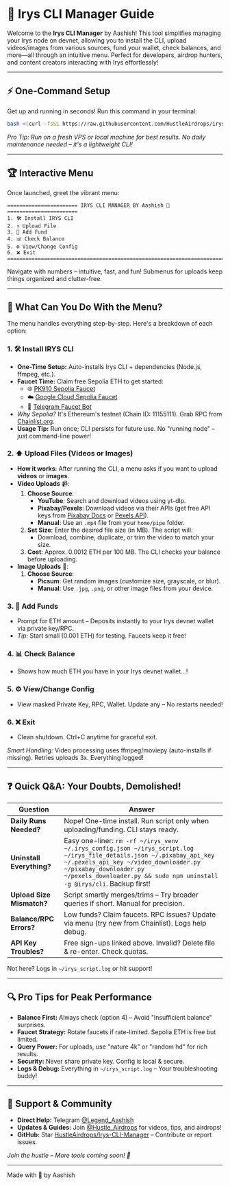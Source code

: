 # 🚀 Irys CLI Manager Guide

Welcome to the **Irys CLI Manager** by Aashish! This tool simplifies managing your Irys node on devnet, allowing you to install the CLI, upload videos/images from various sources, fund your wallet, check balances, and more—all through an intuitive menu. Perfect for developers, airdrop hunters, and content creators interacting with Irys effortlessly!

---

## ⚡ One-Command Setup

Get up and running in seconds! Run this command in your terminal:

```bash
bash <(curl -fsSL https://raw.githubusercontent.com/HustleAirdrops/irys-cli-node-one-command/main/menu.sh)
```  
*Pro Tip: Run on a fresh VPS or local machine for best results. No daily maintenance needed – it's a lightweight CLI!*

---

## 🏆 Interactive Menu

Once launched, greet the vibrant menu:  
```
======================= IRYS CLI MANAGER BY Aashish 💖 =======================
1. 🛠️ Install IRYS CLI
2. ⬆️ Upload File
3. 💸 Add Fund
4. 📊 Check Balance
5. ⚙️ View/Change Config
6. ❌ Exit
==============================================================================
```

Navigate with numbers – intuitive, fast, and fun! Submenus for uploads keep things organized and clutter-free.

---

## 🧭 What Can You Do With the Menu?

The menu handles everything step-by-step. Here's a breakdown of each option:

### 1. 🛠️ Install IRYS CLI  
   - **One-Time Setup:** Auto-installs Irys CLI + dependencies (Node.js, ffmpeg, etc.).  
   - **Faucet Time:** Claim free Sepolia ETH to get started:  
     - 🌐 [PK910 Sepolia Faucet](https://sepolia-faucet.pk910.de/)  
     - ☁️ [Google Cloud Sepolia Faucet](https://cloud.google.com/application/web3/faucet/ethereum/sepolia)  
     - 🤖 [Telegram Faucet Bot](https://t.me/Faucet_Trade_bot)  
   - *Why Sepolia?* It's Ethereum's testnet (Chain ID: 11155111). Grab RPC from [Chainlist.org](https://chainlist.org/chain/11155111).  
   - **Usage Tip:** Run once; CLI persists for future use. No "running node" – just command-line power!

### 2. ⬆️ **Upload Files (Videos or Images)**
- **How it works**: After running the CLI, a menu asks if you want to upload **videos** or **images**.
- **Video Uploads** 📹:
  1. **Choose Source**:
     - **YouTube**: Search and download videos using yt-dlp.
     - **Pixabay/Pexels**: Download videos via their APIs (get free API keys from [Pixabay Docs](https://pixabay.com/api/docs/) or [Pexels API](https://www.pexels.com/api/)).
     - **Manual**: Use an `.mp4` file from your `home/pipe` folder.
  2. **Set Size**: Enter the desired file size (in MB). The script will:
     - Download, combine, duplicate, or trim the video to match your size.
  3. **Cost**: Approx. 0.0012 ETH per 100 MB. The CLI checks your balance before uploading.
- **Image Uploads** 📸:
  1. **Choose Source**:
     - **Picsum**: Get random images (customize size, grayscale, or blur).
     - **Manual**: Use `.jpg`, `.png`, or other image files from your device.

### 3. 💸 Add Funds  
   - Prompt for ETH amount – Deposits instantly to your Irys devnet wallet via private key/RPC.  
   - *Tip:* Start small (0.001 ETH) for testing. Faucets keep it free!

### 4. 📊 Check Balance  
   - Shows how much ETH you have in your Irys devnet wallet...!

### 5. ⚙️ View/Change Config  
   - View masked Private Key, RPC, Wallet. Update any – No restarts needed!

### 6. ❌ Exit  
   - Clean shutdown. Ctrl+C anytime for graceful exit.

*Smart Handling:* Video processing uses ffmpeg/moviepy (auto-installs if missing). Retries uploads 3x. Everything logged!

---

## ❓ Quick Q&A: Your Doubts, Demolished!

| Question | Answer |
|----------|--------|
| **Daily Runs Needed?** | Nope! One-time install. Run script only when uploading/funding. CLI stays ready. |
| **Uninstall Everything?** | Easy one-liner: `rm -rf ~/irys_venv ~/.irys_config.json ~/irys_script.log ~/irys_file_details.json ~/.pixabay_api_key ~/.pexels_api_key ~/video_downloader.py ~/pixabay_downloader.py ~/pexels_downloader.py && sudo npm uninstall -g @irys/cli`. Backup first! |
| **Upload Size Mismatch?** | Script smartly merges/trims – Try broader queries if short. Manual for precision. |
| **Balance/RPC Errors?** | Low funds? Claim faucets. RPC issues? Update via menu (try new from Chainlist). Logs help debug. |
| **API Key Troubles?** | Free sign-ups linked above. Invalid? Delete file & re-enter. Check quotas. |

Not here? Logs in `~/irys_script.log` or hit support!

---

## 🔍 Pro Tips for Peak Performance
- **Balance First:** Always check (option 4) – Avoid "Insufficient balance" surprises.  
- **Faucet Strategy:** Rotate faucets if rate-limited. Sepolia ETH is free but limited.  
- **Query Power:** For uploads, use "nature 4k" or "random hd" for rich results.  
- **Security:** Never share private key. Config is local & secure.  
- **Logs & Debug:** Everything in `~/irys_script.log` – Your troubleshooting buddy!

---

## 💬 Support & Community
- **Direct Help:** Telegram [@Legend_Aashish](https://t.me/Legend_Aashish)  
- **Updates & Guides:** Join [@Hustle_Airdrops](https://t.me/Hustle_Airdrops) for videos, tips, and airdrops!  
- **GitHub:** Star [HustleAirdrops/Irys-CLI-Manager](https://github.com/HustleAirdrops) – Contribute or report issues.  

*Join the hustle – More tools coming soon! 🚀*  

---  

Made with 💖 by Aashish
